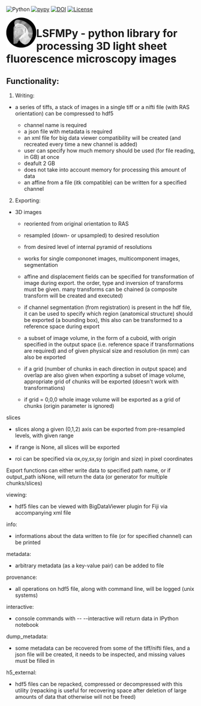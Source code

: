 
![Python](https://img.shields.io/badge/python-v3.6+-blue.svg)
[![pypy](https://badge.fury.io/py/lsfmpy.svg)](https://badge.fury.io/py/lsfmpy)
[![DOI](https://img.shields.io/badge/DOI-10.18150%2FNIDUBWC-informational)](https://doi.org/10.18150/NIDUBW)
[![License](https://img.shields.io/badge/License-GPL%20v3-blue.svg)](https://www.gnu.org/licenses/gpl-3.0)


<img src="https://raw.githubusercontent.com/Neuroinflab/lsfm_image_server/lsfm_schema/media/thumbnail.png" align="left" alt="logo" width="80" height="80">

LSFMPy - python library for processing 3D light sheet fluorescence microscopy images
=====================


Functionality:
--------------

1. Writing:

* a series of tiffs, a  stack of images in a single tiff or a nifti file (with RAS orientation) can be compressed to hdf5

  * channel name is required
  * a json file with metadata is required
  * an xml file for big data viewer compatibility will be created (and recreated every time a new channel is added)
  * user can specify how much memory should be used (for file reading, in GB) at once
  * deafult 2 GB
  * does not take into account memory for processing this amount of data
  * an affine from a file (itk compatible) can be written for a specified channel


2. Exporting:

* 3D images

  * reoriented from original orientation to RAS
  * resampled (down- or upsampled) to desired resolution
  * from desired level of internal pyramid of resolutions
  * works for single compononet images, multicomponent images, segmentation
  * affine and displacement fields can be specified for transformation of image during export. the order, type and inversion of transforms must be given. many transforms can be chained (a composite transform will be created and executed)

  * if channel segmentation (from registration) is present in the hdf file, it can be used to specify which region (anatomical structure) should be exported (a bounding box), this also can be transformed to a reference space during export

  * a subset of image volume, in the form of a cuboid, with origin specified in the output space (i.e. reference space if transformations are required) and of given physical size and resolution (in mm) can also be exported
  * if a grid (number of chunks in each direction in output space) and overlap are also given when exporting a subset of image volume, appropriate grid of chunks will be exported (doesn't work with transformations)
  * if grid = 0,0,0 whole image volume will be exported as a grid of chunks (origin parameter is ignored)


slices

* slices along a given (0,1,2) axis can be exported from pre-resampled levels, with	given range

* if range is None, all slices will be exported

* roi can be specified via ox,oy,sx,sy (origin and size) in pixel coordinates


Export functions can either write data to specified path name, or if output_path isNone, will return the data (or generator for multiple chunks/slices)


viewing:

* hdf5 files can be viewed with BigDataViewer plugin for Fiji via accompanying xml file


info:

* informations about the data written to file (or for specified channel) can be printed


metadata:

* arbitrary metadata (as a key-value pair) can be added to file

provenance:

* all operations on hdf5 file, along with command line, will be logged (unix systems)

interactive:

* console commands with -- --interactive will return data in IPython notebook

dump_metadata:

* some metadata can be recovered from some of the tiff/nifti files, and a json file will be created, it needs to be inspected, and missing values must be filled in

h5_external:
* hdf5 files can be repacked, compressed or decompressed with this utility (repacking is useful for recovering space after deletion of large amounts of data that 	otherwise will not be freed)
